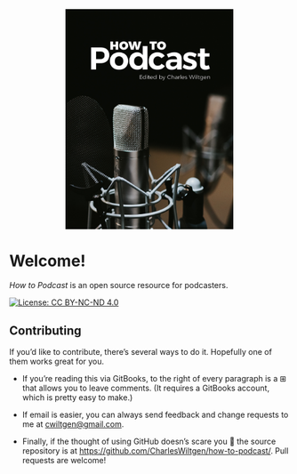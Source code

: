 <img src="cover.jpg" style="width:60%;display:block;margin: 0 auto">

# Welcome!

_How to Podcast_ is an open source resource for podcasters.

[![License: CC BY-NC-ND 4.0](https://img.shields.io/badge/License-CC%20BY--NC--ND%204.0-lightgrey.svg)](http://creativecommons.org/licenses/by-nc-nd/4.0/)

## Contributing

If you’d like to contribute, there’s several ways to do it. Hopefully one of them works great for you.

* If you’re reading this via GitBooks, to the right of every paragraph is a ⊞ that allows you to leave comments. (It requires a GitBooks account, which is pretty easy to make.)

* If email is easier, you can always send feedback and change requests to me at [cwiltgen@gmail.com](mailto://cwiltgen@gmail.com).

* Finally, if the thought of using GitHub doesn’s scare you 🙂 the source repository is at https://github.com/CharlesWiltgen/how-to-podcast/. Pull requests are welcome!
